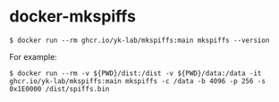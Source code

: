 # docker-mkspiffs

```shell-session
$ docker run --rm ghcr.io/yk-lab/mkspiffs:main mkspiffs --version
```

For example:

```shell-session
$ docker run --rm -v ${PWD}/dist:/dist -v ${PWD}/data:/data -it ghcr.io/yk-lab/mkspiffs:main mkspiffs -c /data -b 4096 -p 256 -s 0x1E0000 /dist/spiffs.bin
```
